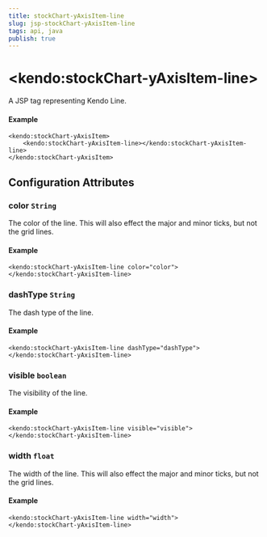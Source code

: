 ```yaml
---
title: stockChart-yAxisItem-line
slug: jsp-stockChart-yAxisItem-line
tags: api, java
publish: true
---
```


# \<kendo:stockChart-yAxisItem-line\>
A JSP tag representing Kendo Line.

#### Example
    <kendo:stockChart-yAxisItem>
        <kendo:stockChart-yAxisItem-line></kendo:stockChart-yAxisItem-line>
    </kendo:stockChart-yAxisItem>


## Configuration Attributes


### color `String`

The color of the line. This will also effect the major and minor ticks, but
not the grid lines.

#### Example
    <kendo:stockChart-yAxisItem-line color="color">
    </kendo:stockChart-yAxisItem-line>



### dashType `String`

The dash type of the line.

#### Example
    <kendo:stockChart-yAxisItem-line dashType="dashType">
    </kendo:stockChart-yAxisItem-line>



### visible `boolean`

The visibility of the line.

#### Example
    <kendo:stockChart-yAxisItem-line visible="visible">
    </kendo:stockChart-yAxisItem-line>



### width `float`

The width of the line. This will also effect the major and minor ticks, but
not the grid lines.

#### Example
    <kendo:stockChart-yAxisItem-line width="width">
    </kendo:stockChart-yAxisItem-line>


